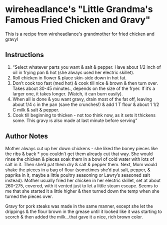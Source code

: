 # wireheadlance's "Little Grandma's Famous Fried Chicken and Gravy"

This is a recipe from wireheadlance's grandmother for fried chicken and gravy!

## Instructions

1. “Select whatever parts you want & salt & pepper. Have about 1/2 inch of oil in frying pan & hot (she always used her electric skillet).
2. Roll chicken in flower & place skin-side down in hot fat.
3. Don’t cook too fast (med hot) & cook till nice & brown & then turn over. Takes about 30-45 minutes., depends on the size of the fryer. If it’s a larger one, it takes longer. (Watch, it can burn easily).
4. When all is done & you want gravy, drain most of the fat off, leaving about 1/4 c in the pan (save the crunches!) & add 1 T flour & about 1 1/2 C milk & salt & pepper. 
5. Cook till beginning to thicken - not too think now, as it sets it thickens some. This gravy is also made at last minute before serving”

## Author Notes
Mother always cut up her down chickens - she liked the boney pieces like the ribs & back * you couldn’t get them already cut that way. She would rinse the chicken & pieces soak them in a bowl of cold water with lots of salt in it. Then she’d pat them dry & salt & pepper them. Next, Mom would shake the pieces in a bag of flour (sometimes she’d put salt, pepper, & paprika in it, maybe a little poultry seasoning or Lawry’s seasoned salt instead).
Mother usually fried her chicken in her electric skillet, set at about 260-275, covered, with it vented just to let a little steam escape. Seems to me that she started it a little higher & then turned down the temp when she turned the pieces over. 

Gravy for pork steaks was made in the same manner, except she let the drippings & the flour brown in the grease until it looked like it was starting to scorch & then added the milk…that gave it a nice, rich brown color. 


